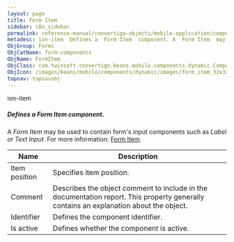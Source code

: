 ```yaml
---
layout: page
title: Form Item
sidebar: c8o_sidebar
permalink: reference-manual/convertigo-objects/mobile-application/components/form-components/form-item/
metadesc: ion-item  Defines a  Form Item  component. A  Form Item  may be used to contain form's input components such as  Label  or  Text Input .  For more inf
ObjGroup: Forms
ObjCatName: form-components
ObjName: FormItem
ObjClass: com.twinsoft.convertigo.beans.mobile.components.dynamic.ComponentManager$1
ObjIcon: /images/beans/mobile/components/dynamic/images/form_item_32x32.png
topnav: topnavobj
---
```

ion-item
##### Defines a <i>Form Item</i> component.
A <i>Form Item</i> may be used to contain form's input components such as <i>Label</i> or <i>Text Input</i>.
 For more information: <a href='https://ionicframework.com/docs/v3/components/#lists' target='_blank'>Form Item</a>.

Name | Description 
--- | ---
Item position | Specifies item position.
Comment | Describes the object comment to include in the documentation report.  This property generally contains an explanation about the object. 
Identifier | Defines the component identifier.  
Is active | Defines whether the component is active. 

